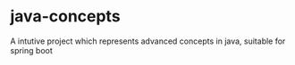 # java-concepts
A intutive project  which represents advanced concepts in java, suitable for spring boot

